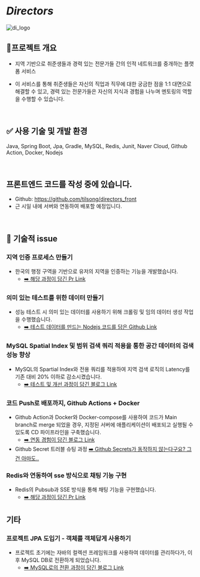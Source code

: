 # _Directors_
![di_logo](https://github.com/f-lab-edu/directors/assets/76680394/6580c1fd-efb8-448f-93d5-649717b5e654)

## 📌프로젝트 개요
- 지역 기반으로 취준생들과 경력 있는 전문가들 간의 인적 네트워크를 중개하는 플랫폼 서비스
  
- 이 서비스를 통해 취준생들은 자신의 직업과 직무에 대한 궁금한 점을 1:1 대면으로 해결할 수 있고, 경력 있는 전문가들은 자신의 지식과 경험을 나누며 멘토링의 역할을 수행할 수 있습니다.
<br>


## ✅ 사용 기술 및 개발 환경
Java, Spring Boot, Jpa, Gradle, MySQL, Redis, Junit, Naver Cloud, Github Action, Docker, Nodejs

<br>

## 프론트엔드 코드를 작성 중에 있습니다. 
- Github: https://github.com/tilsong/directors_front
- 근 시일 내에 서버와 연동하여 배포할 예정입니다.
<br>


## 📰 기술적 issue 

### 지역 인증 프로세스 만들기
- 한국의 행정 구역을 기반으로 유저의 지역을 인증하는 기능을 개발했습니다.
  - [➡️ 해당 과정이 담긴 Pr Link](https://github.com/f-lab-edu/directors/pull/19)

### 의미 있는 테스트를 위한 데이터 만들기
- 성능 테스트 시 의미 있는 데이터를 사용하기 위해 크롤링 및 임의 데이터 생성 작업을 수행했습니다.
  - [➡️ 테스트 데이터를 만드는 Nodejs 코드를 담은 Github Link](https://github.com/tilsong/Create-Test-Data)


### MySQL Spatial Index 및 범위 검색 쿼리 적용을 통한 공간 데이터의 검색 성능 향상
- MySQL의 Spartial Index와 전용 쿼리를 적용하여 지역 검색 로직의 Latency를 기존 대비 20% 이하로 감소시켰습니다.
  - [➡️ 테스트 및 개선 과정이 담긴 블로그 Link](https://velog.io/@tilsong/%EB%B9%A0%EB%A5%B4%EA%B2%8C-%EC%A7%80%EC%97%AD-%EC%A1%B0%EA%B1%B4%EC%9C%BC%EB%A1%9C-%EA%B2%80%EC%83%89%ED%95%98%EA%B8%B0-R-Tree-%EC%9D%B8%EB%8D%B1%EC%8A%A4-%EC%A0%81%EC%9A%A9-%EB%B0%8F-%EC%BF%BC%EB%A6%AC-%EA%B0%9C%EC%84%A0)

### 코드 Push로 배포까지, Github Actions + Docker
- Github Action과 Docker와 Docker-compose를 사용하여 코드가 Main branch로 merge 되었을 경우, 지정된 서버에 애플리케이션이 배포되고 실행될 수 있도록 CD 파이프라인을 구축했습니다.
  - [➡️ 연동 경험이 담긴 블로그 Link](https://velog.io/@tilsong/%EC%BD%94%EB%93%9C-Push%EB%A1%9C-%EB%B0%B0%ED%8F%AC%EA%B9%8C%EC%A7%80-Github-Actions-Docker)
- Github Secret 트러블 슈팅 과정  [➡️ Github Secrets가 동작하지 않는다구요? 그건 아마도..](https://velog.io/@tilsong/Github-Secrets%EA%B0%80-%EB%8F%99%EC%9E%91%ED%95%98%EC%A7%80-%EC%95%8A%EB%8A%94%EB%8B%A4%EA%B5%AC%EC%9A%94-%EA%B7%B8%EA%B1%B4-%EC%95%84%EB%A7%88%EB%8F%84)

### Redis와 연동하여 sse 방식으로 채팅 기능 구현
- Redis의 Pubsub과 SSE 방식을 통해 채팅 기능을 구현했습니다.
    - [➡️ 해당 과정이 담긴 Pr Link](https://github.com/f-lab-edu/directors/pull/54)

## 기타
### 프로젝트 JPA 도입기 - 객체를 객체답게 사용하기
- 프로젝트 초기에는 자바의 컬렉션 프레임워크를 사용하여 데이터를 관리하다가, 이후 MySQL DB로 전환하게 되었습니다. 
  - [➡️ MySQL로의 전환 과정이 담긴 블로그 Link](https://velog.io/@tilsong/%ED%94%84%EB%A1%9C%EC%A0%9D%ED%8A%B8%EC%97%90-JPA-%EB%8F%84%EC%9E%85%ED%95%B4%EB%B3%B4%EA%B8%B0-1)
